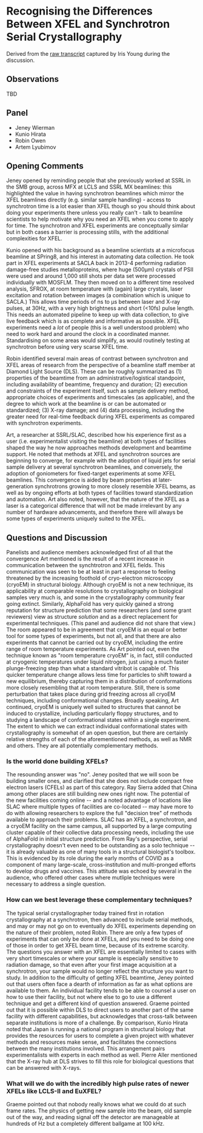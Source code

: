 # Recognising the Differences Between XFEL and Synchrotron Serial Crystallography

Derived from the [raw transcript](./TRANSCRIPT.md) captured by Iris Young during the discussion.

## Observations

TBD

## Panel

- Jeney Wierman
- Kunio Hirata
- Robin Owen
- Artem Lyubimov

## Opening Comments

Jeney opened by reminding people that she previously worked at SSRL in the SMB group, across MFX at LCLS and SSRL MX beamlines: this highlighted the value in having synchrotron beamlines which mirror the XFEL beamlines directly (e.g. similar sample handling) - access to synchrotron time is a lot easier than XFEL though so you should think about doing your experiments there unless you really can't - talk to beamline scientists to help motivate why you need an XFEL when you come to apply for time. The synchrotron and XFEL experiments are conceptually similar but in both cases a barrier is processing stills, with the additional complexities for XFEL.

Kunio opened with his background as a beamline scientists at a microfocus beamline at SPring8, and his interest in automating data collection. He took part in XFEL experiments at SACLA back in 2013-4 performing radiation damage-free studies metalloproteins, where huge (500µm) crystals of PSII were used and around 1,000 still shots per data set were processed individually with MOSFLM. They then moved on to a different time resolved analysis, SFROX, at room temperature with (again) large crystals, laser excitation and rotation between images (a combination which is unique to SACLA.) This allows time periods of ns to µs between laser and X-ray pulses, at 30Hz, with a very high brightness and short (<10fs) pulse length. This needs an automated pipeline to keep up with data collection, to give live feedback which is as complete and informative as possible. XFEL experiments need a _lot_ of people (this is a well understood problem) who need to work hard and around the clock in a coordinated manner. Standardising on some areas would simplify, as would routinely testing at synchrotron before using very scarse XFEL time.

Robin identified several main areas of contrast between synchrotron and XFEL areas of research from the perspective of a beamline staff member at Diamond Light Source (DLS). These can be roughly summarized as (1) properties of the beamtime from an administrative/logistical standpoint, including availability of beamtime, frequency and duration; (2) execution and constraints of the experiment itself, such as sample delivery method, appropriate choices of experiments and timescales (as applicable), and the degree to which work at the beamline is or can be automated or standardized; (3) X-ray damage; and (4) data processing, including the greater need for real-time feedback during XFEL experiments as compared with synchrotron experiments.

Art, a researcher at SSRL/SLAC, described how his experience first as a user (i.e. experimentalist visiting the beamline) at both types of facilities shaped the way he now approaches methods development and beamtime support. He noted that methods at XFEL and synchrotron sources are beginning to converge, for example with the adoption of liquid jets for serial sample delivery at several synchrotron beamlines, and conversely, the adoption of goniometers for fixed-target experiments at some XFEL beamlines. This convergence is aided by beam properties at later-generation synchrotrons growing to more closely resemble XFEL beams, as well as by ongoing efforts at both types of facilities toward standardization and automation. Art also noted, however, that the nature of the XFEL as a laser is a categorical difference that will not be made irrelevant by any number of hardware advancements, and therefore there will always be some types of experiments uniquely suited to the XFEL. 

## Questions and Discussion

Panelists and audience members acknowledged first of all that the convergence Art mentioned is the result of a recent increase in communication between the synchtrotron and XFEL fields. This communication was seen to be at least in part a response to feeling threatened by the increasing foothold of cryo-electron microscopy (cryoEM) in structural biology. Although cryoEM is not a new technique, its applicability at comparable resolutions to crystallography on biological samples very much is, and some in the crystallography community fear going extinct. Similarly, AlphaFold has very quickly gained a strong reputation for structure prediction that some researchers (and some grant reviewers) view as structure _solution_ and as a direct replacement for experimental techniques. (This panel and audience did not share that view.) The room appeared to be in agreement that cryoEM is an equal or better tool for some types of experiments, but not all, and that there are also experiments that cannot be carried out by cryoEM, including the entire range of room temperature experiments. As Art pointed out, even the technique known as "room temperature cryoEM" is, in fact, still conducted at cryogenic temperatures under liquid nitrogen, just using a much faster plunge-freezing step than what a standard vitribot is capable of. This quicker temperature change allows less time for particles to shift toward a new equilibrium, thereby capturing them in a distribution of conformations more closely resembling that at room temperature. Still, there is some perturbation that takes place during grid freezing across all cryoEM techniques, including conformational changes. Broadly speaking, Art continued, cryoEM is uniquely well suited to structures that cannot be induced to crystallize, including particularly floppy structures, and to studying a landscape of conformational states within a single experiment. The extent to which we can extract individual conformational states with crystallography is somewhat of an open question, but there are certainly relative strengths of each of the aforementioned methods, as well as NMR and others. They are all potentially complementary methods.

### Is the world done building XFELs?

The resounding answer was "no". Jeney posited that we will soon be building smaller ones, and clarified that she does not include compact free electron lasers (CFELs) as part of this category. Ray Sierra added that China among other places are still building new ones right now. The potential of the new facilities coming online -- and a noted advantage of locations like SLAC where multiple types of facilities are co-located -- may have more to do with allowing researchers to explore the full "decision tree" of methods available to approach their problems. SLAC has an XFEL, a synchrotron, and a cryoEM facility on the same campus, all supported by a large computing cluster capable of their collective data processing needs, including the use of AlphaFold in initial structure prediction. From Ray's perspective, serial crystallography doesn't even need to be outstanding as a solo technique -- it is already valuable as one of many tools in a structural biologist's toolbox. This is evidenced by its role during the early months of COVID as a component of many large-scale, cross-institution and multi-pronged efforts to develop drugs and vaccines. This attitude was echoed by several in the audience, who offered other cases where mutliple techniques were necessary to address a single question. 

### How can we best leverage these complementary techniques?

The typical serial crystallographer today trained first in rotation crystallography at a synchrotron, then advanced to include serial methods, and may or may not go on to eventually do XFEL experiments depending on the nature of their problem, noted Robin. There are only a few types of experiments that can only be done at XFELs, and you need to be doing one of those in order to get XFEL beam time, because of its extreme scarcity. The questions you answer with an XFEL are essentially limited to cases with very short timescales or where your sample is especially sensitive to radiation damage, so that even after your first image acquisition at a synchrotron, your sample would no longer reflect the structure you want to study. In addition to the difficulty of getting XFEL beamtime, Jeney pointed out that users often face a dearth of information as far as what options are available to them. An individual facility tends to be able to counsel a user on how to use their facility, but not where else to go to use a different technique and get a different kind of question answered. Graeme pointed out that it is possible within DLS to direct users to another part of the same facility with different capabilities, but acknowledges that cross-talk between separate institutions is more of a challenge. By comparison, Kunio Hirata noted that Japan is running a national program in structural biology that provides the resources for users to complete a given project with whatever methods and resources make sense, and facilitates the connections between the many institutions involved. This arrangement pairs experimentalists with experts in each method as well. Pierre Aller mentioned that the X-ray hub at DLS strives to fill this role for biological questions that can be answered with X-rays.

### What will we do with the incredibly high pulse rates of newer XFELs like LCLS-II and EuXFEL?

Graeme pointed out that nobody really knows what we could do at such frame rates. The physics of getting new sample into the beam, old sample out of the way, and reading signal off the detector are manageable at hundreds of Hz but a completely different ballgame at 100 kHz.
